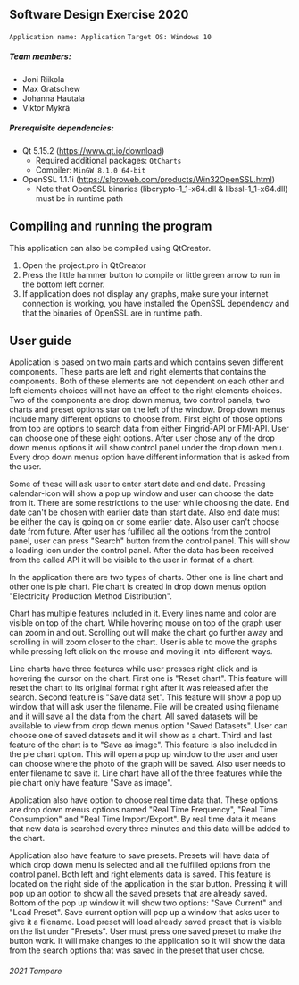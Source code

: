## Software Design Exercise 2020

`Application name: Application`
`Target OS: Windows 10`

##### Team members:

- Joni Riikola
- Max Gratschew
- Johanna Hautala
- Viktor Mykrä

##### Prerequisite dependencies: 

- Qt 5.15.2 (https://www.qt.io/download) 
  - Required additional packages: `QtCharts`
  - Compiler: `MinGW 8.1.0 64-bit`
- OpenSSL 1.1.1i (https://slproweb.com/products/Win32OpenSSL.html) 
  - Note that OpenSSL binaries (libcrypto-1_1-x64.dll & libssl-1_1-x64.dll) must be in runtime path

## Compiling and running the program

This application can also be compiled using QtCreator.

1. Open the project.pro in QtCreator
2. Press the little hammer button to compile or little green arrow to run in the bottom left corner.
3. If application does not display any graphs, make sure your internet connection is working, you have installed the OpenSSL dependency and that the binaries of OpenSSL are in runtime path.

## User guide

Application is based on two main parts and which contains seven different components. These parts are left
and right elements that contains the components. Both of these elements are not dependent on each other and
left elements choices will not have an effect to the right elements choices. Two of the components  are
drop down menus, two control panels, two charts and preset options star on the left of the window. Drop down menus
include many different options to choose from. First eight of those options  from top are options to search
data from either Fingrid-API or FMI-API. User can choose one of these eight options. After user chose
any of the drop down menus options it will show control panel under the drop down menu. Every drop down menus option have
different information that is asked from the user.

Some of these will ask user to enter start date and end date. Pressing calendar-icon will show a pop up window
and user can choose the date from it. There are some restrictions to the user while choosing the date. End date
can't be chosen with earlier date than start date. Also end date must be either the day is going on or some
earlier date. Also user can't choose date from future. After user has fulfilled all the options from the control
panel, user can press "Search" button from the control panel. This will show a loading icon under the control
panel. After the data has been received from the called API it will be visible to the user in format of a chart.

In the application there are two types of charts. Other one is line chart and other one is pie chart. Pie chart
is created in drop down menus option "Electricity Production Method Distribution".

Chart has multiple features included in it. Every lines name and color are visible on top of the chart.
While hovering mouse on top of the graph user can zoom in and out. Scrolling out will make the chart go further
away and scrolling in will zoom closer to the chart. User is able to move the graphs while pressing left click
on the mouse and moving it into different ways.

Line charts have three features while user presses right click and is hovering the cursor on the chart. First
one is "Reset chart". This feature will reset the chart to its original format right after it was released after
the search. Second feature is "Save data set". This feature will show a pop up window that will ask user the filename.
File will be created using filename and it will save all the data from the chart. All saved datasets will be
available to view from drop down menus option "Saved Datasets". User can choose one of saved datasets and it will
show as a chart. Third and last feature of the chart is to "Save as image". This feature is also included in the
pie chart option. This will open a pop up window to the user and user can choose where the photo of the graph will
be saved. Also user needs to enter filename to save it. Line chart have all of the three features while
the pie chart only have feature "Save as image".

Application also have option to choose real time data that. These options are drop down menus options named
"Real Time Frequency", "Real Time Consumption" and "Real Time Import/Export". By real time data it means that
new data is searched every three minutes and this data will be added to the chart.

Application also have feature to save presets. Presets will have data of which drop down menu is selected and
all the fulfilled options from the control panel. Both left and right elements data is saved. This feature is
located on the right side of the application in the star button. Pressing it will pop up an option to show all
the saved presets that are already saved. Bottom of the pop up window it will show two options: "Save Current" and "Load Preset".
Save current option will pop up a window that asks user to give it a filename. Load preset will load already
saved preset that is visible on the list under "Presets". User must press one saved preset to make the button work.
It will make changes to the application so it will show the data from the search options that was saved in the preset that user chose. 


###### 2021 Tampere